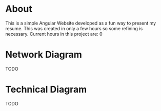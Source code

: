# About
This is a simple Angular Website developed as a fun way to present my resume. This was created in only a few hours so some refining is necessary. Current hours in this project are: 0

# Network Diagram
TODO

# Technical Diagram
TODO